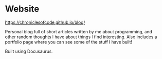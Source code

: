 # Website

https://chroniclesofcode.github.io/blog/

Personal blog full of short articles written by me about programming, and other
random thoughts I have about things I find interesting. 
Also includes a portfolio page where you can see some of the stuff I have built!

Built using Docusaurus.
